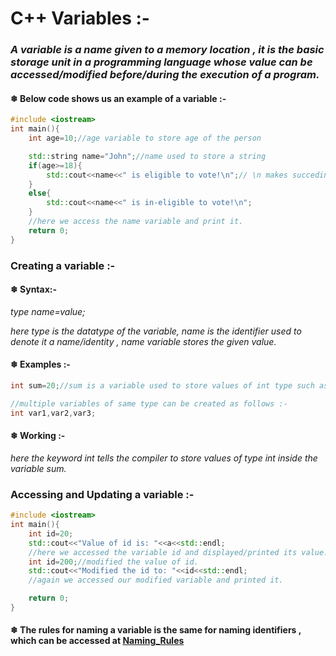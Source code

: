 # C++ Variables :-

### *A variable is a name given to a memory location , it is the basic storage unit in a programming language whose value can be accessed/modified before/during the execution of a program.*


#### ❄ Below code shows us an example of a variable :-

```cpp
#include <iostream>
int main(){
    int age=10;//age variable to store age of the person

    std::string name="John";//name used to store a string 
    if(age>=18){
        std::cout<<name<<" is eligible to vote!\n";// \n makes succeding characters to be displayed in the next line.
    }
    else{
        std::cout<<name<<" is in-eligible to vote!\n";
    }
    //here we access the name variable and print it.
    return 0;
}
```

### Creating a variable :-

#### ❄ Syntax:-

*type name=value;*

*here type is the datatype of the variable, name is the identifier used to denote it a name/identity , name variable stores the given value.*

#### ❄ Examples :-

```cpp
int sum=20;//sum is a variable used to store values of int type such as 1,2,3,20 etc.

//multiple variables of same type can be created as follows :-
int var1,var2,var3;
```
#### ❄ Working :-

*here the keyword int tells the compiler to store values of type int inside the variable sum.*

### Accessing and Updating a variable :-

```cpp
#include <iostream>
int main(){
    int id=20;
    std::cout<<"Value of id is: "<<a<<std::endl;
    //here we accessed the variable id and displayed/printed its value.
    int id=200;//modified the value of id.
    std::cout<<"Modified the id to: "<<id<<std::endl;
    //again we accessed our modified variable and printed it.

    return 0;
}
```
#### ❄ The rules for naming a variable is the same for naming identifiers , which can be accessed at [Naming_Rules](C++_Fundamentals/Identifiers.md)


